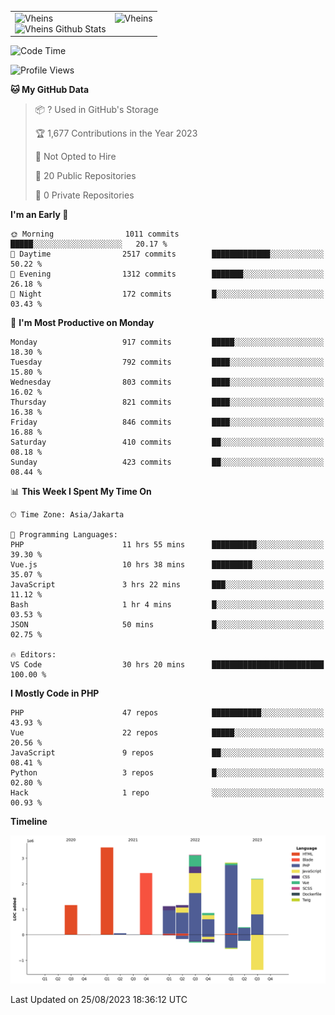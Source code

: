 <table>
  <tr>
    <td valign="top">
      <img src="https://github-readme-streak-stats.herokuapp.com/?user=Vheins&" alt="Vheins" /><br/>
      <img src="https://github-readme-stats.vercel.app/api?username=vheins&count_private=true&show_icons=true" alt="Vheins Github Stats">
    </td>
    <td valign="top">
      <img src="https://github-readme-stats.vercel.app/api/top-langs/?username=Vheins&count_private=true" alt="Vheins" /><br/>
    </td>
  </tr>
</table>

<!--START_SECTION:waka-->
![Code Time](http://img.shields.io/badge/Code%20Time-538%20hrs%2046%20mins-blue)

![Profile Views](http://img.shields.io/badge/Profile%20Views-0-blue)

**🐱 My GitHub Data** 

> 📦 ? Used in GitHub's Storage 
 > 
> 🏆 1,677 Contributions in the Year 2023
 > 
> 🚫 Not Opted to Hire
 > 
> 📜 20 Public Repositories 
 > 
> 🔑 0 Private Repositories 
 > 
**I'm an Early 🐤** 

```text
🌞 Morning                1011 commits        █████░░░░░░░░░░░░░░░░░░░░   20.17 % 
🌆 Daytime                2517 commits        █████████████░░░░░░░░░░░░   50.22 % 
🌃 Evening                1312 commits        ███████░░░░░░░░░░░░░░░░░░   26.18 % 
🌙 Night                  172 commits         █░░░░░░░░░░░░░░░░░░░░░░░░   03.43 % 
```
📅 **I'm Most Productive on Monday** 

```text
Monday                   917 commits         █████░░░░░░░░░░░░░░░░░░░░   18.30 % 
Tuesday                  792 commits         ████░░░░░░░░░░░░░░░░░░░░░   15.80 % 
Wednesday                803 commits         ████░░░░░░░░░░░░░░░░░░░░░   16.02 % 
Thursday                 821 commits         ████░░░░░░░░░░░░░░░░░░░░░   16.38 % 
Friday                   846 commits         ████░░░░░░░░░░░░░░░░░░░░░   16.88 % 
Saturday                 410 commits         ██░░░░░░░░░░░░░░░░░░░░░░░   08.18 % 
Sunday                   423 commits         ██░░░░░░░░░░░░░░░░░░░░░░░   08.44 % 
```


📊 **This Week I Spent My Time On** 

```text
🕑︎ Time Zone: Asia/Jakarta

💬 Programming Languages: 
PHP                      11 hrs 55 mins      ██████████░░░░░░░░░░░░░░░   39.30 % 
Vue.js                   10 hrs 38 mins      █████████░░░░░░░░░░░░░░░░   35.07 % 
JavaScript               3 hrs 22 mins       ███░░░░░░░░░░░░░░░░░░░░░░   11.12 % 
Bash                     1 hr 4 mins         █░░░░░░░░░░░░░░░░░░░░░░░░   03.53 % 
JSON                     50 mins             █░░░░░░░░░░░░░░░░░░░░░░░░   02.75 % 

🔥 Editors: 
VS Code                  30 hrs 20 mins      █████████████████████████   100.00 % 
```

**I Mostly Code in PHP** 

```text
PHP                      47 repos            ███████████░░░░░░░░░░░░░░   43.93 % 
Vue                      22 repos            █████░░░░░░░░░░░░░░░░░░░░   20.56 % 
JavaScript               9 repos             ██░░░░░░░░░░░░░░░░░░░░░░░   08.41 % 
Python                   3 repos             █░░░░░░░░░░░░░░░░░░░░░░░░   02.80 % 
Hack                     1 repo              ░░░░░░░░░░░░░░░░░░░░░░░░░   00.93 % 
```



**Timeline**

![Lines of Code chart](https://raw.githubusercontent.com/vheins/vheins/main/assets/bar_graph.png)


 Last Updated on 25/08/2023 18:36:12 UTC
<!--END_SECTION:waka-->

